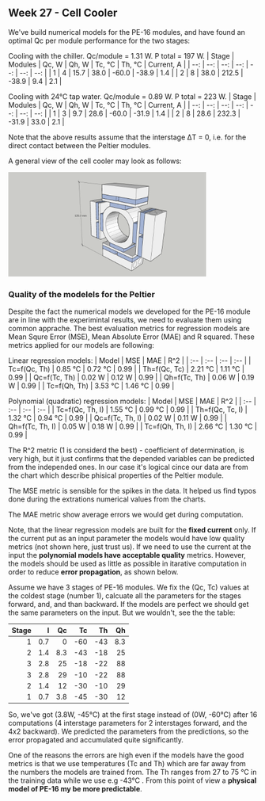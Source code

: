 ## Week 27 - Cell Cooler
We've build numerical models for the PE-16 modules, and have found an optimal Qc per module performance for the two stages:

Cooling with the chiller. Qc/module = 1.31 W. P total = 197 W.
| Stage | Modules | Qc, W | Qh, W | Tc, &deg;C | Th, &deg;C | Current, A |
| --: | --: | --: | --: | --: | --: | --: |
| 1 | 4 | 15.7 | 38.0 | -60.0 | -38.9 | 1.4 |
| 2 | 8 | 38.0 | 212.5 | -38.9 | 9.4 | 2.1 |

Cooling with 24&deg;C tap water. Qc/module = 0.89 W. P total = 223 W.
| Stage | Modules | Qc, W | Qh, W | Tc, &deg;C | Th, &deg;C | Current, A |
| --: | --: | --: | --: | --: | --: | --: |
| 1 | 3 | 9.7 | 28.6 | -60.0 | -31.9 | 1.4 |
| 2 | 8 | 28.6 | 232.3 | -31.9 | 33.0 | 2.1 |

Note that the above results assume that the interstage &#916;T = 0, i.e. for the direct contact between the Peltier modules.

A general view of the cell cooler may look as follows:

<img alt="Cell cooling design" src="/img/2024-07-02 - Cell.png" width=400px>

### Quality of the modelels for the Peltier
Despite the fact the numerical models we developed for the PE-16 module are in line with the experimintal results, we need to evaluate them using common apprache. The best evaluation metrics for regression models are Mean Squre Error (MSE), Mean Absolute Error (MAE) and R squared. These metrics applied for our models are following:

Linear regression models:
| Model | MSE | MAE | R^2 |
| :-- | :-- | :-- | :-- |
| Tc=f(Qc, Th) | 0.85 &deg;C | 0.72 &deg;C | 0.99 |
| Th=f(Qc, Tc) | 2.21 &deg;C | 1.11 &deg;C | 0.99 |
| Qc=f(Tc, Th) | 0.02 W | 0.12 W | 0.99 |
| Qh=f(Tc, Th) | 0.06 W | 0.19 W | 0.99 |
| Tc=f(Qh, Th) | 3.53 &deg;C | 1.46 &deg;C | 0.99 |

Polynomial (quadratic) regression models:
| Model | MSE | MAE | R^2 |
| :-- | :-- | :-- | :-- |
| Tc=f(Qc, Th, I) | 1.55 &deg;C | 0.99 &deg;C | 0.99 |
| Th=f(Qc, Tc, I) | 1.32 &deg;C | 0.94 &deg;C | 0.99 |
| Qc=f(Tc, Th, I) | 0.02 W | 0.11 W | 0.99 |
| Qh=f(Tc, Th, I) | 0.05 W | 0.18 W | 0.99 |
| Tc=f(Qh, Th, I) | 2.66 &deg;C | 1.30 &deg;C | 0.99 |

The R^2 metric (1 is considerd the best) - coefficient of determination, is very high, but it just confirms that the depended variables can be predicted from the independed ones. In our case it's logical cince our data are from the chart which describe phisical properties of the Peltier module. 

The MSE metric is sensible for the spikes in the data. It helped us find typos done during the extrations numerical values from the charts.

The MAE metric show average errors we would get during computation.

Note, that the linear regression models are built for the **fixed current** only. If the current put as an input parameter the models would have low quality metrics (not shown here, just trust us). If we need to use the current at the input the **polynomial models have acceptable quality** metrics. However, the models should be used as little as possible in itarative computation in order to reduce **error propagation**, as shown below.

Assume we have 3 stages of PE-16 modules. We fix the (Qc, Tc) values at the coldest stage (number 1), calcuate all the parameters for the stages forward, and, and than backward. If the models are perfect we should get the same parameters on the input. But we wouldn't, see the the table:

| Stage | I | Qc | Tc | Th | Qh |
| --: | --: | --: |  --: |  --: | --: |
| 1 | 0.7 | 0 | -60 | -43 | 8.3 |
| 2 | 1.4 | 8.3 | -43 | -18 | 25 |
| 3 | 2.8 | 25 | -18 | -22 | 88 |
| 3 | 2.8 | 29 | -10 | -22 | 88 |
| 2 | 1.4 | 12 | -30 | -10 | 29 |
| 1 | 0.7 | 3.8 | -45 | -30 | 12 |

So, we've got (3.8W, -45&deg;C) at the first stage instead of (0W, -60&deg;C) after 16 computations (4 interstage parameters for 2 interstages forward, and the 4x2 backward). We predicted the parameters from the predictions, so the error propagated and accumulated quite significantly.

One of the reasons the errors are high even if the models have the good metrics is that we use temperatures (Tc and Th) which are far away from the numbers the models are trained from. The Th ranges from 27 to 75 &deg;C in the training data while we use e.g -43&deg;C . From this point of view a **physical model of PE-16 my be more predictable**.

